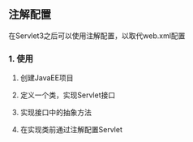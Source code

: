 ## 注解配置

在Servlet3之后可以使用注解配置，以取代web.xml配置

### 1. 使用

1. 创建JavaEE项目

2. 定义一个类，实现Servlet接口

3. 实现接口中的抽象方法

4. 在实现类前通过注解配置Servlet